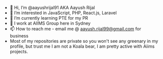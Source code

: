 - 👋 Hi, I’m @aayushrijal91 AKA Aayush Rijal
- 👀 I’m interested in JavaScript, PHP, React.js, Laravel
- 🌱 I’m currently learning PTE for my PR
- 💞️ I work at AIIMS Group here in Sydney
- 📫 How to reach me - email me @ aayush.rijal99@gmail.com for business 
- Most of my repositories are private so you won't see any greenary in my profile, but trust me I am not a Koala bear, I am pretty active with Aiims projects.

<!---
aayushrijal91/aayushrijal91 is a ✨ special ✨ repository because its `README.md` (this file) appears on your GitHub profile.
You can click the Preview link to take a look at your changes.
--->
